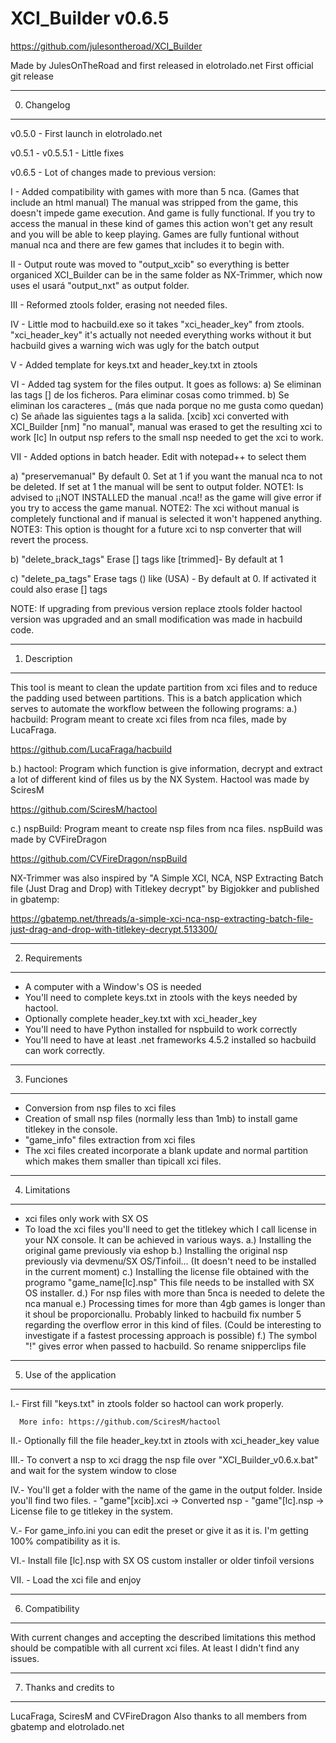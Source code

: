 # XCI_Builder v0.6.5
https://github.com/julesontheroad/XCI_Builder

Made by JulesOnTheRoad and first released in elotrolado.net
First official git release

---------------
0. Changelog
---------------
v0.5.0 - First launch in elotrolado.net

v0.5.1 - v0.5.5.1 - Little fixes

v0.6.5 - Lot of changes made to previous version:

  I - Added compatibility with games with more than 5 nca. (Games that include an html manual) 
	The manual was stripped from the game, this doesn't impede game execution. And game is fully functional.
	If you try to access the manual in these kind of games this action won't get any result and you will be able to keep playing.
	Games are fully funtional without manual nca and there are few games that includes it to begin with.
	
   II - Output route was moved to "output_xcib" so everything is better organiced XCI_Builder can be in the same folder as NX-Trimmer, 
	which now uses el usará "output_nxt" as output folder.
	
  III - Reformed ztools folder, erasing not needed files. 
  
   IV - Little mod to hacbuild.exe so it takes "xci_header_key" from ztools. "xci_header_key" it's actually not needed everything works without it but hacbuild gives a warning wich was ugly for the batch output 
   
   V  - Added template for keys.txt and header_key.txt in ztools
   
   VI - Added tag system for the files output. It goes as follows:
	a) Se eliminan las tags [] de los ficheros. Para eliminar cosas como trimmed.
        b) Se eliminan los caracteres _ (más que nada porque no me gusta como quedan)
	c) Se añade las siguientes tags a la salida.
	   [xcib] xci converted with XCI_Builder
	   [nm] "no manual", manual was erased to get the resulting xci to work
	   [lc] In output nsp refers to the small nsp needed to get the xci to work.  
	   
  VII - Added options in batch header. Edit with notepad++ to select them
  
   a)  "preservemanual" By default 0. Set at 1 if you want the manual nca to not be deleted. If set at 1 the manual will be sent to output folder.
	NOTE1: Is advised to ¡¡NOT INSTALLED the manual .nca!! as the game will give error if you try to access the game manual.
	NOTE2: The xci without manual is completely functional and if manual is selected it won't happened anything. 
	NOTE3: This option is thought for a future xci to nsp converter that will revert the process.
	
   b)  "delete_brack_tags" Erase [] tags like [trimmed]- By default at 1
   
   c)  "delete_pa_tags" Erase tags () like (USA) - By default at 0. If activated it could also erase [] tags
	 
NOTE: If upgrading from previous version replace ztools folder hactool version was upgraded and an small modification was made in hacbuild code.

---------------
1. Description
---------------
This tool is meant to clean the update partition from xci files and to reduce the padding used between partitions.
This is a batch application which serves to automate the workflow between the following programs:
a.) hacbuild: Program meant to create xci files from nca files, made by LucaFraga.

https://github.com/LucaFraga/hacbuild

b.) hactool: Program which function is give information, decrypt and extract a lot of different kind of files us by the NX System.
Hactool was made by SciresM

https://github.com/SciresM/hactool

c.) nspBuild: Program meant to create nsp files from nca files. 
nspBuild was made by CVFireDragon

https://github.com/CVFireDragon/nspBuild

NX-Trimmer was also inspired by "A Simple XCI, NCA, NSP Extracting Batch file (Just Drag and Drop) with Titlekey decrypt"
by Bigjokker and published in gbatemp:

https://gbatemp.net/threads/a-simple-xci-nca-nsp-extracting-batch-file-just-drag-and-drop-with-titlekey-decrypt.513300/

---------------
2. Requirements
---------------
- A computer with a Window's OS is needed
- You'll need to complete keys.txt in ztools with the keys needed by hactool.
- Optionally complete header_key.txt with xci_header_key
- You'll need to have Python installed for nspbuild to work correctly
- You'll need to have at least .net frameworks 4.5.2 installed so hacbuild can work correctly.
---------------
3. Funciones
---------------
- Conversion from nsp files to xci files
- Creation of small nsp files (normally less than 1mb) to install game titlekey in the console.
- "game_info" files extraction from xci files
- The xci files created incorporate a blank update and normal partition which makes them smaller than
  tipicall xci files.
---------------
4. Limitations
---------------
- xci files only work with SX OS
- To load the xci files you'll need to get the titlekey which I call license in your NX console. It can be
  achieved in various ways.
a.) Installing the original game previously via eshop
b.) Installing the original nsp previously via devmenu/SX OS/Tinfoil...
    (It doesn't need to be installed in the current moment)
c.) Installing the license file obtained with the programo "game_name[lc].nsp"
    This file needs to be installed with SX OS installer.
d.) For nsp files with more than 5nca is needed to delete the nca manual
e.) Processing times for more than 4gb games is longer than it shoul be proporcionallu. Probably linked to hacbuild fix number 5 regarding the overflow
    error in this kind of files. (Could be interesting to investigate if a fastest processing approach is possible)
f.) The symbol "!" gives error when passed to hacbuild. So rename snipperclips file

-----------------------
5. Use of the application
-----------------------
I.-   First fill "keys.txt" in ztools folder so hactool can work properly.

      More info: https://github.com/SciresM/hactool
			
II.-  Optionally fill the file header_key.txt in ztools with xci_header_key value

III.- To convert a nsp to xci dragg the nsp file over "XCI_Builder_v0.6.x.bat" and wait for the system window to close

IV.-  You'll get a folder with the name of the game in the output folder. Inside you'll find two files.
      - "game"[xcib].xci -> Converted nsp
      - "game"[lc].nsp -> License file to ge titlekey in the system.
			
V.-  For game_info.ini you can edit the preset or give it as it is. I'm getting 100% compatibility as it is.

VI.- Install file [lc].nsp with SX OS custom installer or older tinfoil versions

VII. - Load the xci file and enjoy

------------------
6. Compatibility
------------------
With current changes and accepting the described limitations this method should be compatible with all current xci files.
At least I didn't find any issues.

------------------------
7. Thanks and credits to 
------------------------
LucaFraga, SciresM and CVFireDragon 
Also thanks to all members from gbatemp and elotrolado.net

